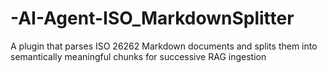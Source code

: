 # -AI-Agent-ISO_MarkdownSplitter
A plugin that parses ISO 26262 Markdown documents and splits them into semantically meaningful chunks for successive RAG ingestion
